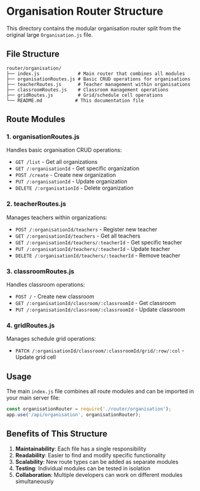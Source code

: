 # Organisation Router Structure

This directory contains the modular organisation router split from the original large `Organisation.js` file.

## File Structure

```
router/organisation/
├── index.js              # Main router that combines all modules
├── organisationRoutes.js # Basic CRUD operations for organisations
├── teacherRoutes.js      # Teacher management within organisations
├── classroomRoutes.js    # Classroom management operations
├── gridRoutes.js         # Grid/schedule cell operations
└── README.md            # This documentation file
```

## Route Modules

### 1. organisationRoutes.js
Handles basic organisation CRUD operations:
- `GET /list` - Get all organizations
- `GET /:organisationId` - Get specific organization
- `POST /create` - Create new organization
- `PUT /:organisationId` - Update organization
- `DELETE /:organisationId` - Delete organization

### 2. teacherRoutes.js
Manages teachers within organizations:
- `POST /:organisationId/teachers` - Register new teacher
- `GET /:organisationId/teachers` - Get all teachers
- `GET /:organisationId/teachers/:teacherId` - Get specific teacher
- `PUT /:organisationId/teachers/:teacherId` - Update teacher
- `DELETE /:organisationId/teachers/:teacherId` - Remove teacher

### 3. classroomRoutes.js
Handles classroom operations:
- `POST /` - Create new classroom
- `GET /:organisationId/classroom/:classroomId` - Get classroom
- `PUT /:organisationId/classroom/:classroomId` - Update classroom

### 4. gridRoutes.js
Manages schedule grid operations:
- `PATCH /:organisationId/classroom/:classroomId/grid/:row/:col` - Update grid cell

## Usage

The main `index.js` file combines all route modules and can be imported in your main server file:

```javascript
const organisationRouter = require('./router/organisation');
app.use('/api/organisation', organisationRouter);
```

## Benefits of This Structure

1. **Maintainability**: Each file has a single responsibility
2. **Readability**: Easier to find and modify specific functionality
3. **Scalability**: New route types can be added as separate modules
4. **Testing**: Individual modules can be tested in isolation
5. **Collaboration**: Multiple developers can work on different modules simultaneously
